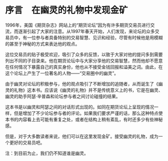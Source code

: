    

# 序言　在幽灵的礼物中发现金矿

1996年，美国《期货杂志》网站上的“期货论坛”因为有许多期货交易员进行交流，而逐渐引起了大家的注意。从1997年春天开始，人们发现，来论坛的众多交易员中，有一位参与者具备特别的交易智慧、见识和经验，尽管有时候他是用模糊的甚至于神秘的方式来表达他的观点。

这位交易员的贴子极受欢迎，吸引了众多的反馈，以致于大家对他的提问多到需要列出不同的子目录来。他在期货论坛中与大家分享他的交易智慧，然而他却不愿意在任何情况下暴露自己的真实身份，他也从不接受金钱回报和溢美之词。由此，在这个论坛上产生了一位著名的人物——“交易圈中的幽灵”。

由于幽灵对论坛的积极参与，他的观点吸引了不断增加的追随者，从而诞生了《幽灵的礼物》这本书。应该说《幽灵的礼物》并不是传统意义上的书，它是在幽灵、幽灵的助手阿瑟·辛普森和论坛参与者之间讨论碰撞的结果。

这本书是以幽灵和阿瑟之间的对话形式出现的。如同在期货论坛上呈现的情况一样，但是增加了不少论坛参与者的评论。如果我们要求严谨的话，那么这种特点使本书的内容看上去可能有重复之处，或者在结构上稍有紊乱，有时还多少有些神秘感。

但是，对于大多数读者来说，他们可以在这里发现金矿。接受幽灵的礼物，成为一个更好的交易员吧。

  

注：到目前为止，我们仍不知道谁是幽灵。